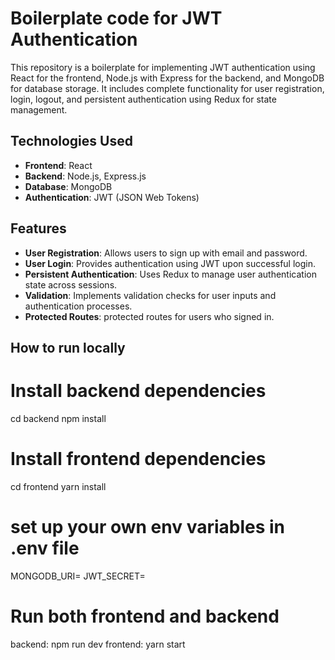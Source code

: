 # Boilerplate code for JWT Authentication

This repository is a boilerplate for implementing JWT authentication using React for the frontend, Node.js with Express for the backend, and MongoDB for database storage. It includes complete functionality for user registration, login, logout, and persistent authentication using Redux for state management.

## Technologies Used

- **Frontend**: React
- **Backend**: Node.js, Express.js
- **Database**: MongoDB
- **Authentication**: JWT (JSON Web Tokens)

## Features

- **User Registration**: Allows users to sign up with email and password.
- **User Login**: Provides authentication using JWT upon successful login.
- **Persistent Authentication**: Uses Redux to manage user authentication state across sessions.
- **Validation**: Implements validation checks for user inputs and authentication processes.
- **Protected Routes**: protected routes for users who signed in.

## How to run locally

# Install backend dependencies

cd backend
npm install

# Install frontend dependencies

cd frontend
yarn install

# set up your own env variables in .env file

MONGODB_URI=<your-mongodb-uri>
JWT_SECRET=<your-jwt-secret>

# Run both frontend and backend

backend: npm run dev
frontend: yarn start
